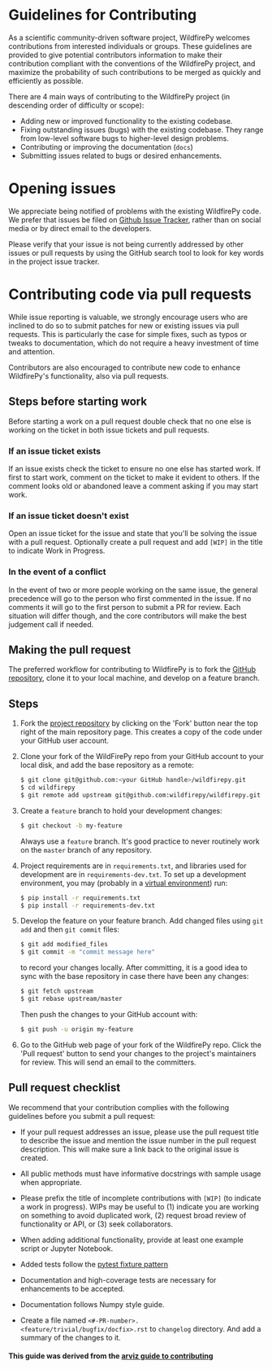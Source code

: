 # Guidelines for Contributing

As a scientific community-driven software project, WildfirePy welcomes contributions from interested individuals or groups. These guidelines are provided to give potential contributors information to make their contribution compliant with the conventions of the WildfirePy project, and maximize the probability of such contributions to be merged as quickly and efficiently as possible.

There are 4 main ways of contributing to the WildfirePy project (in descending order of difficulty or scope):

* Adding new or improved functionality to the existing codebase.
* Fixing outstanding issues (bugs) with the existing codebase. They range from low-level software bugs to higher-level design problems.
* Contributing or improving the documentation (`docs`)
* Submitting issues related to bugs or desired enhancements.

# Opening issues

We appreciate being notified of problems with the existing WildfirePy code. We prefer that issues be filed on [Github Issue Tracker](https://github.com/wildfirepy/wildfirepy/issues), rather than on social media or by direct email to the developers.

Please verify that your issue is not being currently addressed by other issues or pull requests by using the GitHub search tool to look for key words in the project issue tracker.

# Contributing code via pull requests

While issue reporting is valuable, we strongly encourage users who are
inclined to do so to submit patches for new or existing issues via pull
requests. This is particularly the case for simple fixes, such as typos
or tweaks to documentation, which do not require a heavy investment
of time and attention.

Contributors are also encouraged to contribute new code to enhance WildfirePy's
functionality, also via pull requests.

## Steps before starting work
Before starting a work on a pull request double check that no one else is working on the ticket in both issue tickets and pull requests.

### If an issue ticket exists
If an issue exists check the ticket to ensure no one else has started work. If first to start work, comment on the ticket to make it evident to others. If the comment looks old or abandoned leave a comment asking if you may start work.

### If an issue ticket doesn't exist
Open an issue ticket for the issue and state that you'll be solving the issue with a pull request. Optionally create a pull request and add `[WIP]` in the title to indicate Work in Progress.

### In the event of a conflict
In the event of two or more people working on the same issue, the general precedence will go to the person who first commented in the issue. If no comments it will go to the first person to submit a PR for review. Each situation will differ though, and the core contributors will make the best judgement call if needed.

## Making the pull request
The preferred workflow for contributing to WildfirePy is to fork
the [GitHub repository](https://github.com/wildfirepy/wildfirepy), clone it to your local machine, and develop on a feature branch.

## Steps

1. Fork the [project repository](https://github.com/wildfirepy/wildfirepy) by clicking on the 'Fork' button near the top right of the main repository page. This creates a copy of the code under your GitHub user account.

2. Clone your fork of the WildFirePy repo from your GitHub account to your local disk, and add the base repository as a remote:

   ```bash
   $ git clone git@github.com:<your GitHub handle>/wildfirepy.git
   $ cd wildfirepy
   $ git remote add upstream git@github.com:wildfirepy/wildfirepy.git
   ```

3. Create a ``feature`` branch to hold your development changes:

   ```bash
   $ git checkout -b my-feature
   ```

   Always use a ``feature`` branch. It's good practice to never routinely work on the ``master`` branch of any repository.

4. Project requirements are in ``requirements.txt``, and libraries used for development are in ``requirements-dev.txt``.  To set up a development environment, you may (probably in a [virtual environment](http://python-guide-pt-br.readthedocs.io/en/latest/dev/virtualenvs/)) run:

   ```bash
   $ pip install -r requirements.txt
   $ pip install -r requirements-dev.txt
   ```

5. Develop the feature on your feature branch. Add changed files using ``git add`` and then ``git commit`` files:

   ```bash
   $ git add modified_files
   $ git commit -m "commit message here"
   ```

   to record your changes locally.
   After committing, it is a good idea to sync with the base repository in case there have been any changes:

   ```bash
   $ git fetch upstream
   $ git rebase upstream/master
   ```

   Then push the changes to your GitHub account with:

   ```bash
   $ git push -u origin my-feature
   ```

6. Go to the GitHub web page of your fork of the WildfirePy repo. Click the 'Pull request' button to send your changes to the project's maintainers for review. This will send an email to the committers.

## Pull request checklist

We recommend that your contribution complies with the following guidelines before you submit a pull request:

* If your pull request addresses an issue, please use the pull request title to describe the issue and mention the issue number in the pull request description. This will make sure a link back to the original issue is created.

* All public methods must have informative docstrings with sample usage when appropriate.

* Please prefix the title of incomplete contributions with `[WIP]` (to indicate a work in progress). WIPs may be useful to (1) indicate you are working on something to avoid duplicated work, (2) request broad review of functionality or API, or (3) seek collaborators.

* When adding additional functionality, provide at least one example script or Jupyter Notebook.

* Added tests follow the [pytest fixture pattern](https://docs.pytest.org/en/latest/fixture.html#fixture)

* Documentation and high-coverage tests are necessary for enhancements to be accepted.

* Documentation follows Numpy style guide.

* Create a file named `<#-PR-number>.<feature/trivial/bugfix/docfix>.rst` to `changelog` directory. And add a summary of the changes to it.

#### This guide was derived from the [arviz guide to contributing](https://github.com/arviz-devs/arviz/blob/master/CONTRIBUTING.md)